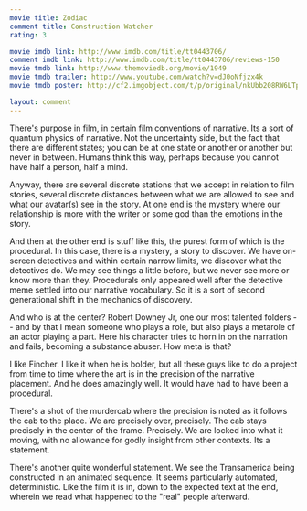 ```yaml
---
movie title: Zodiac
comment title: Construction Watcher
rating: 3

movie imdb link: http://www.imdb.com/title/tt0443706/
comment imdb link: http://www.imdb.com/title/tt0443706/reviews-150
movie tmdb link: http://www.themoviedb.org/movie/1949
movie tmdb trailer: http://www.youtube.com/watch?v=dJ0oNfjzx4k
movie tmdb poster: http://cf2.imgobject.com/t/p/original/nkUbb208RW6LTpj1A4GrbE4Oub5.jpg

layout: comment
---
```


There's purpose in film, in certain film conventions of narrative. Its a sort of quantum physics of narrative. Not the uncertainty side, but the fact that there are different states; you can be at one state or another or another but never in between. Humans think this way, perhaps because you cannot have half a person, half a mind.

Anyway, there are several discrete stations that we accept in relation to film stories, several discrete distances between what we are allowed to see and what our avatar(s) see in the story. At one end is the mystery where our relationship is more with the writer or some god than the emotions in the story.

And then at the other end is stuff like this, the purest form of which is the procedural. In this case, there is a mystery, a story to discover. We have on-screen detectives and within certain narrow limits, we discover what the detectives do. We may see things a little before, but we never see more or know more than they. Procedurals only appeared well after the detective meme settled into our narrative vocabulary. So it is a sort of second generational shift in the mechanics of discovery.

And who is at the center? Robert Downey Jr, one our most talented folders -- and by that I mean someone who plays a role, but also plays a metarole of an actor playing a part. Here his character tries to horn in on the narration and fails, becoming a substance abuser. How meta is that?

I like Fincher. I like it when he is bolder, but all these guys like to do a project from time to time where the art is in the precision of the narrative placement. And he does amazingly well. It would have had to have been a procedural.

There's a shot of the murdercab where the precision is noted as it follows the cab to the place. We are precisely over, precisely. The cab stays precisely in the center of the frame. Precisely. We are locked into what it moving, with no allowance for godly insight from other contexts. Its a statement.

There's another quite wonderful statement. We see the Transamerica being constructed in an animated sequence. It seems particularly automated, deterministic. Like the film it is in, down to the expected text at the end, wherein we read what happened to the "real" people afterward.